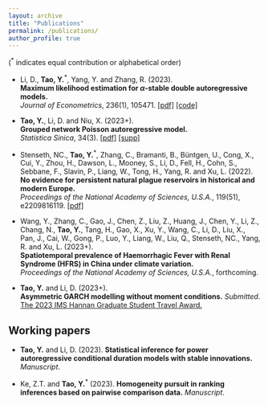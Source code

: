 ```yaml
---
layout: archive
title: "Publications"
permalink: /publications/
author_profile: true
---
```

(<sup>*</sup> indicates equal contribution or alphabetical order)

- Li, D., **Tao, Y.**<sup>*</sup>, Yang, Y. and Zhang, R. (2023). <br>
**Maximum likelihood estimation for $\alpha$-stable double autoregressive models.**  <br>
_Journal of Econometrics_, 236(1), 105471. [[pdf]](https://www.sciencedirect.com/science/article/abs/pii/S0304407623001653)
[[code]](https://github.com/Yuxin-Tao/alpha-stable-Double-Autoregressive-Models)

- **Tao, Y.**, Li, D. and Niu, X. (2023+). <br>
**Grouped network Poisson autoregressive model.** <br>
_Statistica Sinica_, 34(3). [[pdf]](https://www3.stat.sinica.edu.tw/preprint/SS-2022-0040_Preprint.pdf)
[[supp]](https://www3.stat.sinica.edu.tw/preprint/supp/2022-0040_supp.pdf)

- Stenseth, NC., **Tao, Y.**<sup>*</sup>, Zhang, C., Bramanti, B., Büntgen, U., Cong, X., Cui, Y., Zhou, H., Dawson, L., Mooney, S., Li, D., Fell, H., Cohn, S., Sebbane, F., Slavin, P., Liang, W., Tong, H., Yang, R. and Xu, L. (2022). <br>
**No evidence for persistent natural plague reservoirs in historical and modern Europe.** <br>
_Proceedings of the National Academy of Sciences, U.S.A._, 119(51), e2209816119. [[pdf]](https://www.pnas.org/doi/full/10.1073/pnas.2209816119)

- Wang, Y., Zhang, C., Gao, J., Chen, Z., Liu, Z., Huang, J., Chen, Y., Li, Z., Chang, N., **Tao, Y.**, Tang, H., Gao, X., Xu, Y., Wang, C., Li, D., Liu, X., Pan, J., Cai, W., Gong, P., Luo, Y., Liang, W., Liu, Q., Stenseth, NC., Yang, R. and Xu, L. (2023+). <br>
**Spatiotemporal prevalence of Haemorrhagic Fever with Renal Syndrome (HFRS) in China under climate variation.** <br>
_Proceedings of the National Academy of Sciences, U.S.A._, forthcoming.

- **Tao, Y.** and Li, D. (2023+). <br>
**Asymmetric GARCH modelling without moment conditions.** _Submitted_. <br>
[The 2023 IMS Hannan Graduate Student Travel Award.](https://imstat.org/2023/04/22/2023-hannan-graduate-student-travel-award-recipients-announced/)

## Working papers

- **Tao, Y.** and Li, D. (2023). **Statistical inference for power autoregressive conditional duration models with stable innovations.** _Manuscript_.

- Ke, Z.T. and **Tao, Y.**<sup>*</sup> (2023). **Homogeneity pursuit in ranking inferences based on pairwise comparison data.** _Manuscript_.
